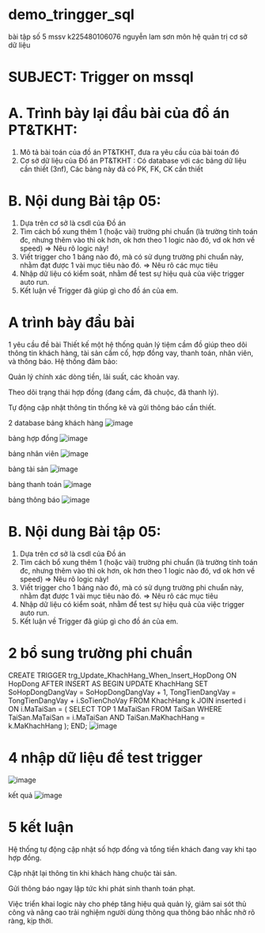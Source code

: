 # demo_tringger_sql
bài tập số 5 mssv k225480106076 nguyễn lam sơn môn hệ quản trị cơ sở dữ liệu 
# SUBJECT: Trigger on mssql

# A. Trình bày lại đầu bài của đồ án PT&TKHT:
1. Mô tả bài toán của đồ án PT&TKHT, 
   đưa ra yêu cầu của bài toán đó
2. Cơ sở dữ liệu của Đồ án PT&TKHT :
   Có database với các bảng dữ liệu cần thiết (3nf),
   Các bảng này đã có PK, FK, CK cần thiết
 
# B. Nội dung Bài tập 05:
1. Dựa trên cơ sở là csdl của Đồ án
2. Tìm cách bổ xung thêm 1 (hoặc vài) trường phi chuẩn
   (là trường tính toán đc, nhưng thêm vào thì ok hơn,
    ok hơn theo 1 logic nào đó, vd ok hơn về speed)
   => Nêu rõ logic này!
3. Viết trigger cho 1 bảng nào đó, 
   mà có sử dụng trường phi chuẩn này,
   nhằm đạt được 1 vài mục tiêu nào đó.
   => Nêu rõ các mục tiêu 
4. Nhập dữ liệu có kiểm soát, 
   nhằm để test sự hiệu quả của việc trigger auto run.
5. Kết luận về Trigger đã giúp gì cho đồ án của em.

# A trình bày đầu bài 
1 yêu cầu đề bài 
Thiết kế một hệ thống quản lý tiệm cầm đồ giúp theo dõi thông tin khách hàng, tài sản cầm cố, hợp đồng vay, thanh toán, nhân viên, và thông báo. Hệ thống đảm bảo:

Quản lý chính xác dòng tiền, lãi suất, các khoản vay.

Theo dõi trạng thái hợp đồng (đang cầm, đã chuộc, đã thanh lý).

Tự động cập nhật thông tin thống kê và gửi thông báo cần thiết.

2 database
bảng khách hàng 
![image](https://github.com/user-attachments/assets/8fe61fb3-33dc-415b-9958-f600a2db6e72)

bảng hợp đồng 
![image](https://github.com/user-attachments/assets/664e5501-95d9-46da-a6d5-fdd5567e6f13)

bảng nhân viên 
![image](https://github.com/user-attachments/assets/b718017a-91ab-45a0-967f-1a68a1fb57ef)

bảng tài sản 
![image](https://github.com/user-attachments/assets/294490d4-6475-4128-8638-0d4597ce8486)

bảng thanh toán 
![image](https://github.com/user-attachments/assets/27f2cfbb-9ffc-42a9-9639-6ddf7f674a4a)

bảng thông báo 
![image](https://github.com/user-attachments/assets/d121b3f6-241f-44dd-bad3-5c9ed90ac08c)

# B. Nội dung Bài tập 05:
1. Dựa trên cơ sở là csdl của Đồ án
2. Tìm cách bổ xung thêm 1 (hoặc vài) trường phi chuẩn
   (là trường tính toán đc, nhưng thêm vào thì ok hơn,
    ok hơn theo 1 logic nào đó, vd ok hơn về speed)
   => Nêu rõ logic này!
3. Viết trigger cho 1 bảng nào đó, 
   mà có sử dụng trường phi chuẩn này,
   nhằm đạt được 1 vài mục tiêu nào đó.
   => Nêu rõ các mục tiêu 
4. Nhập dữ liệu có kiểm soát, 
   nhằm để test sự hiệu quả của việc trigger auto run.
5. Kết luận về Trigger đã giúp gì cho đồ án của em.

# 2 bổ sung trường phi chuẩn 
CREATE TRIGGER trg_Update_KhachHang_When_Insert_HopDong
ON HopDong
AFTER INSERT
AS
BEGIN
    UPDATE KhachHang
    SET 
        SoHopDongDangVay = SoHopDongDangVay + 1,
        TongTienDangVay = TongTienDangVay + i.SoTienChoVay
    FROM KhachHang k
    JOIN inserted i ON i.MaTaiSan = (
        SELECT TOP 1 MaTaiSan 
        FROM TaiSan 
        WHERE TaiSan.MaTaiSan = i.MaTaiSan AND TaiSan.MaKhachHang = k.MaKhachHang
    );
END;
![image](https://github.com/user-attachments/assets/2e620980-dd12-40b9-a616-be0359ba4230)

# 4 nhập dữ liệu để test trigger 
![image](https://github.com/user-attachments/assets/6b7f2bf8-e8cb-43ff-a8d1-a7fad2d36e4f)

kết quả
![image](https://github.com/user-attachments/assets/875c3f2e-3a41-4d39-9b5a-d3be6db28d00)

# 5 kết luận
Hệ thống tự động cập nhật số hợp đồng và tổng tiền khách đang vay khi tạo hợp đồng.

Cập nhật lại thông tin khi khách hàng chuộc tài sản.

Gửi thông báo ngay lập tức khi phát sinh thanh toán phạt.

Việc triển khai logic này cho phép tăng hiệu quả quản lý, giảm sai sót thủ công và nâng cao trải nghiệm người dùng thông qua thông báo nhắc nhở rõ ràng, kịp thời.











